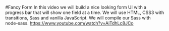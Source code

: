 #Fancy Form
In this video we will build a nice looking form UI with a progress bar that will show one field at a time. We will use HTML, CSS3 with transitions, Sass and vanilla JavaScript. We will compile our Sass with node-sass.
https://www.youtube.com/watch?v=AiTdhLc8JCo
